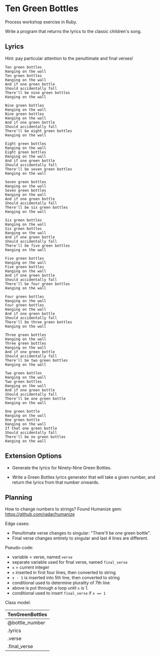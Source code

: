 # Ten Green Bottles

Process workshop exercise in Ruby.   

Write a program that returns the lyrics to the classic children's song.   

## Lyrics

Hint: pay particular attention to the penultimate and final verses!  

```
Ten green bottles
Hanging on the wall
Ten green bottles
Hanging on the wall
And if one green bottle
Should accidentally fall
There'll be nine green bottles
Hanging on the wall

Nine green bottles
Hanging on the wall
Nine green bottles
Hanging on the wall
And if one green bottle
Should accidentally fall
There'll be eight green bottles
Hanging on the wall

Eight green bottles
Hanging on the wall
Eight green bottles
Hanging on the wall
And if one green bottle
Should accidentally fall
There'll be seven green bottles
Hanging on the wall

Seven green bottles
Hanging on the wall
Seven green bottles
Hanging on the wall
And if one green bottle
Should accidentally fall
There'll be six green bottles
Hanging on the wall

Six green bottles
Hanging on the wall
Six green bottles
Hanging on the wall
And if one green bottle
Should accidentally fall
There'll be five green bottles
Hanging on the wall

Five green bottles
Hanging on the wall
Five green bottles
Hanging on the wall
And if one green bottle
Should accidentally fall
There'll be four green bottles
Hanging on the wall

Four green bottles
Hanging on the wall
Four green bottles
Hanging on the wall
And if one green bottle
Should accidentally fall
There'll be three green bottles
Hanging on the wall

Three green bottles
Hanging on the wall
Three green bottles
Hanging on the wall
And if one green bottle
Should accidentally fall
There'll be two green bottles
Hanging on the wall

Two green bottles
Hanging on the wall
Two green bottles
Hanging on the wall
And if one green bottle
Should accidentally fall
There'll be one green bottle
Hanging on the wall

One green bottle
Hanging on the wall
One green bottle
Hanging on the wall
If that one green bottle
Should accidentally fall
There'll be no green bottles
Hanging on the wall
```

## Extension Options

- Generate the lyrics for Ninety-Nine Green Bottles.

- Write a Green Bottles lyrics generator that will take a given number, and return the lyrics from that number onwards.

## Planning

How to change numbers to strings? Found Humanize gem: https://github.com/radar/humanize

Edge cases:
- Penultimate verse changes to singular: "There'll be one green bottle".
- Final verse changes entirely to singular and last 4 lines are different.

Pseudo-code:
- variable = verse, named ```verse```
- separate variable used for final verse, named ```final_verse```
- ```x``` = current integer
- ```x``` inserted in first four lines, then converted to string
- ```x - 1``` is inserted into 5th line, then converted to string
- conditional used to determine plurality of 7th line
- above is put through a loop until ```x``` is 1.
- conditional used to insert ```final_verse``` if ```x == 1```

Class model:

| TenGreenBottles |
| --- |
| @bottle_number |
| .lyrics |
| .verse |
| .final_verse |

